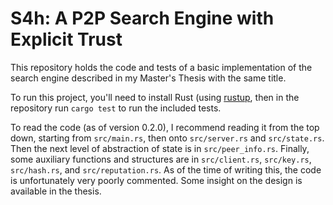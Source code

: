 
# S4h: A P2P Search Engine with Explicit Trust

This repository holds the code and tests of a basic implementation of the
search engine described in my Master's Thesis with the same title.

To run this project, you'll need to install Rust (using
[rustup](https://rustup.rs), then in the repository run `cargo test` to run the
included tests.

To read the code (as of version 0.2.0), I recommend reading it from the top down, starting from
`src/main.rs`, then onto `src/server.rs` and `src/state.rs`. Then the next
level of abstraction of state is in `src/peer_info.rs`. Finally, some auxiliary
functions and structures are in `src/client.rs`, `src/key.rs`, `src/hash.rs`, and
`src/reputation.rs`. As of the time of writing this, the code is unfortunately
very poorly commented. Some insight on the design is available in the thesis.

